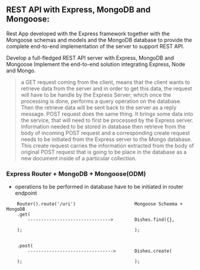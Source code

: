 ## REST API with Express, MongoDB and Mongoose:

Rest App developed with the Express framework together with the Mongoose schemas and models and the MongoDB database to provide the complete end-to-end implementation of the server to support REST API.

Develop a full-fledged REST API server with Express, MongoDB and Mongoose
Implement the end-to-end solution integrating Express, Node and Mongo.



> a GET request coming from the client, means that the client wants to retrieve data
> from the server and in order to get this data, the request will have to be handle 
> by the Express Server; which once the processing is done, performs a query operation
> on the database. Then the retrieve data will be sent back to the server as a reply
> message.
> POST request does the same thing. It brings some data into the service, that will
> need to first be processed by the Express server. Information needed to be stored in 
> database then retrieve from the body of incoming POST request and a corresponding 
> create request needs to be initiated from the Express server to the Mongo database.
> This create request carries the information extracted from the body of original POST
> request that is going to be place in the database as a new document inside of a particular
> collection.


### Express Router + MongoDB + Mongoose(ODM)
- operations to be performed in database have to be initiated in router endpoint


```
    Router().route('/uri')                      Mongoose Scheema + MongoDB
    .get(
        ------------------------------->        Dishes.find({},
                                                 
    );                                          );


    .post(                                     
        -------------------------------->       Dishes.create(

    );                                          );


```


















